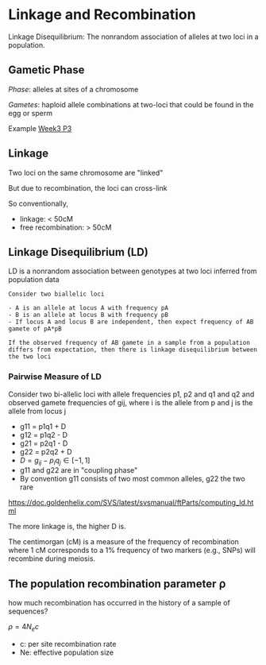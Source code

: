 # Linkage and Recombination

Linkage Disequilibrium: The nonrandom association of alleles at two loci in a population.

## Gametic Phase

*Phase*: alleles at sites of a chromosome

*Gametes*: haploid allele combinations at two-loci that could be found in the egg or sperm

Example [Week3 P3](slides/03.pdf#page=3)

## Linkage

Two loci on the same chromosome are "linked" 

But due to recombination, the loci can cross-link

So conventionally,

- linkage: < 50cM
- free recombination: > 50cM

## Linkage Disequilibrium (LD)

LD is a nonrandom association between genotypes at two loci inferred from population data

    Consider two biallelic loci
    
    - A is an allele at locus A with frequency pA
    - B is an allele at locus B with frequency pB
    - If locus A and locus B are independent, then expect frequency of AB gamete of pA*pB
    
    If the observed frequency of AB gamete in a sample from a population differs from expectation, then there is linkage disequilibrium between the two loci

### Pairwise Measure of LD

Consider two bi-allelic loci with allele frequencies p1, p2 and q1 and q2 and observed gamete frequencies of gij, where i is the allele from p and j is the allele from locus j

- g11 = p1q1 + D
- g12 = p1q2 - D
- g21 = p2q1 - D
- g22 = p2q2 + D
- $D = g_{ij} - p_iq_j \in [-1, 1]$
- g11 and g22 are in "coupling phase"
- By convention g11 consists of two most common alleles, g22 the two rare

https://doc.goldenhelix.com/SVS/latest/svsmanual/ftParts/computing_ld.html

The more linkage is, the higher D is.

The centimorgan (cM) is a measure of the frequency of recombination where 1 cM corresponds to a 1% frequency of two markers (e.g., SNPs) will recombine during meiosis.

## The population recombination parameter ⍴

how much recombination has occurred in the history of a sample of sequences?

$\rho = 4N_e c$

- c: per site recombination rate
- Ne: effective population size

